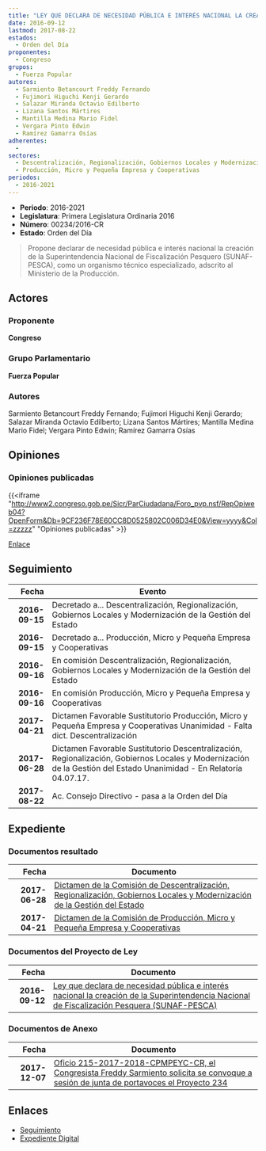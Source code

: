 ```yaml
---
title: "LEY QUE DECLARA DE NECESIDAD PÚBLICA E INTERÉS NACIONAL LA CREACIÓN DE LA SUPERINTENDENCIA NACIONAL DE FISCALIZACIÓN PESQUERA (SUNAF-PESCA)"
date: 2016-09-12
lastmod: 2017-08-22
estados: 
  - Orden del Día
proponentes: 
  - Congreso
grupos: 
  - Fuerza Popular
autores: 
  - Sarmiento Betancourt Freddy Fernando
  - Fujimori Higuchi Kenji Gerardo
  - Salazar Miranda Octavio Edilberto
  - Lizana Santos Mártires
  - Mantilla Medina Mario Fidel
  - Vergara Pinto Edwin
  - Ramírez Gamarra Osías
adherentes: 
  - 
sectores: 
  - Descentralización, Regionalización, Gobiernos Locales y Modernización de la Gestión del Estado
  - Producción, Micro y Pequeña Empresa y Cooperativas
periodos: 
  - 2016-2021
---
```


- **Periodo**: 2016-2021
- **Legislatura**: Primera Legislatura Ordinaria 2016
- **Número**: 00234/2016-CR
- **Estado**: Orden del Día

> Propone declarar de necesidad pública e interés nacional la creación de la Superintendencia Nacional de Fiscalización Pesquero (SUNAF-PESCA), como un organismo técnico especializado, adscrito al Ministerio de la Producción.


## Actores

### Proponente

**Congreso**

### Grupo Parlamentario

**Fuerza Popular**

### Autores

Sarmiento Betancourt Freddy Fernando; Fujimori Higuchi Kenji Gerardo; Salazar Miranda Octavio Edilberto; Lizana Santos Mártires; Mantilla Medina Mario Fidel; Vergara Pinto Edwin; Ramírez Gamarra Osías


## Opiniones

### Opiniones publicadas

{{<iframe "http://www2.congreso.gob.pe/Sicr/ParCiudadana/Foro_pvp.nsf/RepOpiweb04?OpenForm&Db=9CF236F78E60CC8D0525802C006D34E0&View=yyyy&Col=zzzzz" "Opiniones publicadas" >}}

[Enlace](http://www2.congreso.gob.pe/Sicr/ParCiudadana/Foro_pvp.nsf/RepOpiweb04?OpenForm&Db=9CF236F78E60CC8D0525802C006D34E0&View=yyyy&Col=zzzzz)

## Seguimiento

| Fecha | Evento |
|------:|--------|
| **2016-09-15** | Decretado a... Descentralización, Regionalización, Gobiernos Locales y Modernización de la Gestión del Estado|
| **2016-09-15** | Decretado a... Producción, Micro y Pequeña Empresa y Cooperativas|
| **2016-09-16** | En comisión Descentralización, Regionalización, Gobiernos Locales y Modernización de la Gestión del Estado|
| **2016-09-16** | En comisión Producción, Micro y Pequeña Empresa y Cooperativas|
| **2017-04-21** | Dictamen Favorable Sustitutorio Producción, Micro y Pequeña Empresa y Cooperativas Unanimidad - Falta dict. Descentralización|
| **2017-06-28** | Dictamen Favorable Sustitutorio Descentralización, Regionalización, Gobiernos Locales y Modernización de la Gestión del Estado Unanimidad - En Relatoría 04.07.17.|
| **2017-08-22** | Ac. Consejo Directivo - pasa a la Orden del Día|


## Expediente


### Documentos resultado

| Fecha | Documento |
|------:|--------|
| **2017-06-28** | [Dictamen de la Comisión de Descentralización, Regionalización, Gobiernos Locales y Modernización de la Gestión del Estado](http://www.leyes.congreso.gob.pe/Documentos/2016_2021/Dictamenes/Proyectos_de_Ley/00234DC08MAY20170628.pdf) |
| **2017-04-21** | [Dictamen de la Comisión de Producción, Micro y Pequeña Empresa y Cooperativas](http://www.leyes.congreso.gob.pe/Documentos/2016_2021/Dictamenes/Proyectos_de_Ley/00234DC18MAY20170421.pdf) |

### Documentos del Proyecto de Ley

| Fecha | Documento |
|------:|--------|
| **2016-09-12** | [Ley que declara de necesidad pública e interés nacional la creación de la Superintendencia Nacional de Fiscalización Pesquera (SUNAF-PESCA)](http://www.leyes.congreso.gob.pe/Documentos/2016_2021/Proyectos_de_Ley_y_de_Resoluciones_Legislativas/PL0023420160912..pdf) |

### Documentos de Anexo

| Fecha | Documento |
|------:|--------|
| **2017-12-07** | [Oficio 215-2017-2018-CPMPEYC-CR, el Congresista Freddy Sarmiento solicita se convoque a sesión de junta de portavoces el Proyecto 234](http://www.leyes.congreso.gob.pe/Documentos/2016_2021/Oficios/Comisiones_Ordinarias/OFICIO-215-2017-2018-CPMPEYC-CR.pdf) |

## Enlaces 

- [Seguimiento](http://www2.congreso.gob.pe/Sicr/TraDocEstProc/CLProLey2016.nsf/f7fff46988ca05b1052578e100829cc7/22e869532eba61220525802d006f6b11?OpenDocument)
- [Expediente Digital](http://www2.congreso.gob.pe/Sicr/TraDocEstProc/CLProLey2016.nsf/f7fff46988ca05b1052578e100829cc7/22e869532eba61220525802d006f6b11?OpenDocument&Click=05257FB7005EB655.eb71d0cf91d8294e05256cdf006b5706/$Body/0.1C6C)
